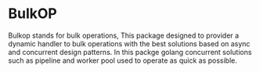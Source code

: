 # BulkOP
Bulkop stands for bulk operations, This package designed to provider a dynamic handler to bulk operations with the best solutions based on async and concurrent design patterns.
In this packge golang concurrent solutions such as pipeline and worker pool used to operate as quick as possible.